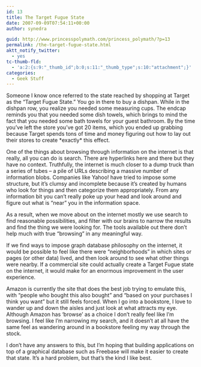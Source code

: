 ```yaml
---
id: 13
title: The Target Fugue State
date: 2007-09-09T07:54:11+00:00
author: synedra

guid: http://www.princesspolymath.com/princess_polymath/?p=13
permalink: /the-target-fugue-state.html
aktt_notify_twitter:
  - yes
tc-thumb-fld:
  - 'a:2:{s:9:"_thumb_id";b:0;s:11:"_thumb_type";s:10:"attachment";}'
categories:
  - Geek Stuff
---
```

Someone I know once referred to the state reached by shopping at Target as the &#8220;Target Fugue State.&#8221; You go in there to buy a dishpan. While in the dishpan row, you realize you needed some measuring cups. The endcap reminds you that you needed some dish towels, which brings to mind the fact that you needed some bath towels for your guest bathroom. By the time you&#8217;ve left the store you&#8217;ve got 20 items, which you ended up grabbing because Target spends tons of time and money figuring out how to lay out their stores to create \*exactly\* this effect.
  
One of the things about browsing through information on the internet is that really, all you can do is search. There are hyperlinks here and there but they have no context. Truthfully, the internet is much closer to a dump truck than a series of tubes &#8211; a pile of URLs describing a massive number of information blobs. Companies like Yahoo! have tried to impose some structure, but it&#8217;s clumsy and incomplete because it&#8217;s created by humans who look for things and then categorize them appropriately. From any information bit you can&#8217;t really poke up your head and look around and figure out what is &#8220;near&#8221; you in the information space.
  
As a result, when we move about on the internet mostly we use search to find reasonable possibilities, and filter with our brains to narrow the results and find the thing we were looking for. The tools available out there don&#8217;t help much with true &#8220;browsing&#8221; in any meaningful way.
  
If we find ways to impose graph database philosophy on the internet, it would be possible to feel like there were &#8220;neighborhoods&#8221; in which sites or pages (or other data) lived, and then look around to see what other things were nearby. If a commercial site could actually create a Target Fugue state on the internet, it would make for an enormous improvement in the user experience.
  
Amazon is currently the site that does the best job trying to emulate this, with &#8220;people who bought this also bought&#8221; and &#8220;based on your purchases I think you want&#8221; but it still feels forced. When I go into a bookstore, I love to wander up and down the aisles and just look at what attracts my eye. Although Amazon has &#8216;browse&#8217; as a choice I don&#8217;t really feel like I&#8217;m browsing. I feel like I&#8217;m narrowing my search, and it doesn&#8217;t at all have the same feel as wandering around in a bookstore feeling my way through the stock.
  
I don&#8217;t have any answers to this, but I&#8217;m hoping that building applications on top of a graphical database such as Freebase will make it easier to create that state. It&#8217;s a hard problem, but that&#8217;s the kind I like best.